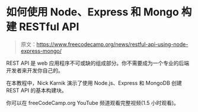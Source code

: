 # 如何使用 Node、Express 和 Mongo 构建 RESTful API

> 原文：<https://www.freecodecamp.org/news/restful-api-using-node-express-mongo/>

REST API 是 web 应用程序不可或缺的组成部分。你不需要成为一个专业的后端开发者来开发你自己的。

在本教程中，Nick Karnik 演示了使用 Node.js、Express 和 MongoDB 创建 REST API 的基本构建块。

你可以在 freeCodeCamp.org YouTube 频道观看完整视频(1.5 小时观看)。‌